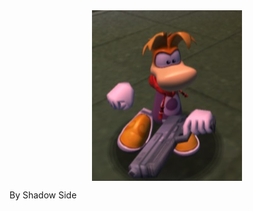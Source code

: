 <div align="center">
<img src="https://raw.githubusercontent.com/ShadowTheHedgehogHacking/CharacterMods/main/shadow/Default%20BON%20MTP/Rayman%20by%20Shadow%20Side/rayman_preview.jpg" align="center" />
</div>

By Shadow Side